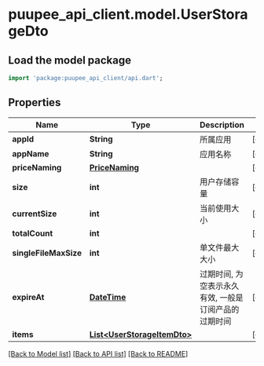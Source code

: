 # puupee_api_client.model.UserStorageDto

## Load the model package
```dart
import 'package:puupee_api_client/api.dart';
```

## Properties
Name | Type | Description | Notes
------------ | ------------- | ------------- | -------------
**appId** | **String** | 所属应用 | [optional] 
**appName** | **String** | 应用名称 | [optional] 
**priceNaming** | [**PriceNaming**](PriceNaming.md) |  | [optional] 
**size** | **int** | 用户存储容量 | [optional] 
**currentSize** | **int** | 当前使用大小 | [optional] 
**totalCount** | **int** |  | [optional] 
**singleFileMaxSize** | **int** | 单文件最大大小 | [optional] 
**expireAt** | [**DateTime**](DateTime.md) | 过期时间, 为空表示永久有效, 一般是订阅产品的过期时间 | [optional] 
**items** | [**List&lt;UserStorageItemDto&gt;**](UserStorageItemDto.md) |  | [optional] 

[[Back to Model list]](../README.md#documentation-for-models) [[Back to API list]](../README.md#documentation-for-api-endpoints) [[Back to README]](../README.md)


